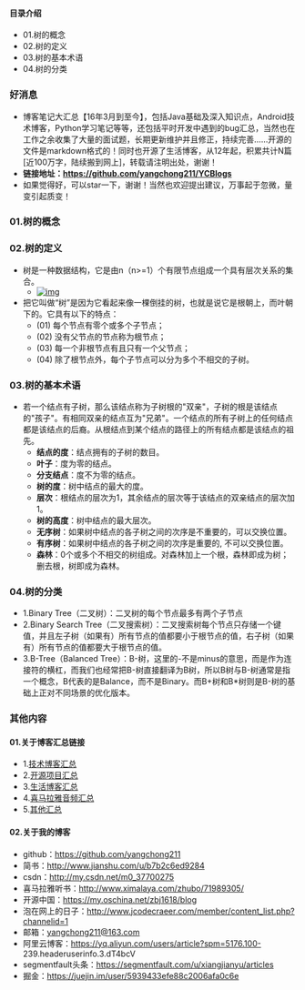 #### 目录介绍
- 01.树的概念
- 02.树的定义
- 03.树的基本术语
- 04.树的分类




### 好消息
- 博客笔记大汇总【16年3月到至今】，包括Java基础及深入知识点，Android技术博客，Python学习笔记等等，还包括平时开发中遇到的bug汇总，当然也在工作之余收集了大量的面试题，长期更新维护并且修正，持续完善……开源的文件是markdown格式的！同时也开源了生活博客，从12年起，积累共计N篇[近100万字，陆续搬到网上]，转载请注明出处，谢谢！
- **链接地址：https://github.com/yangchong211/YCBlogs**
- 如果觉得好，可以star一下，谢谢！当然也欢迎提出建议，万事起于忽微，量变引起质变！



### 01.树的概念




### 02.树的定义
- 树是一种数据结构，它是由n（n>=1）个有限节点组成一个具有层次关系的集合。
    - [![img](http://images.cnitblog.com/i/497634/201403/270929194211610.jpg)](http://images.cnitblog.com/i/497634/201403/270929194211610.jpg)
- 把它叫做“树”是因为它看起来像一棵倒挂的树，也就是说它是根朝上，而叶朝下的。它具有以下的特点：
    - (01) 每个节点有零个或多个子节点；
    - (02) 没有父节点的节点称为根节点；
    - (03) 每一个非根节点有且只有一个父节点；
    - (04) 除了根节点外，每个子节点可以分为多个不相交的子树。




### 03.树的基本术语
- 若一个结点有子树，那么该结点称为子树根的"双亲"，子树的根是该结点的"孩子"。有相同双亲的结点互为"兄弟"。一个结点的所有子树上的任何结点都是该结点的后裔。从根结点到某个结点的路径上的所有结点都是该结点的祖先。
    - **结点的度**：结点拥有的子树的数目。
    - **叶子**：度为零的结点。
    - **分支结点**：度不为零的结点。
    - **树的度**：树中结点的最大的度。
    - **层次**：根结点的层次为1，其余结点的层次等于该结点的双亲结点的层次加1。
    - **树的高度**：树中结点的最大层次。
    - **无序树**：如果树中结点的各子树之间的次序是不重要的，可以交换位置。
    - **有序树**：如果树中结点的各子树之间的次序是重要的, 不可以交换位置。
    - **森林**：0个或多个不相交的树组成。对森林加上一个根，森林即成为树；删去根，树即成为森林。

 


### 04.树的分类
- 1.Binary Tree（二叉树）：二叉树的每个节点最多有两个子节点
- 2.Binary Search Tree（二叉搜索树）：二叉搜索树每个节点只存储一个键值，并且左子树（如果有）所有节点的值都要小于根节点的值，右子树（如果有）所有节点的值都要大于根节点的值。
- 3.B-Tree（Balanced Tree）：B-树，这里的-不是minus的意思，而是作为连接符的横杠，而我们也经常把B-树直接翻译为B树，所以B树与B-树通常是指一个概念，B代表的是Balance，而不是Binary。而B+树和B*树则是B-树的基础上正对不同场景的优化版本。




### 其他内容
#### 01.关于博客汇总链接
- 1.[技术博客汇总](https://www.jianshu.com/p/614cb839182c)
- 2.[开源项目汇总](https://blog.csdn.net/m0_37700275/article/details/80863574)
- 3.[生活博客汇总](https://blog.csdn.net/m0_37700275/article/details/79832978)
- 4.[喜马拉雅音频汇总](https://www.jianshu.com/p/f665de16d1eb)
- 5.[其他汇总](https://www.jianshu.com/p/53017c3fc75d)



#### 02.关于我的博客
- github：https://github.com/yangchong211
- 简书：http://www.jianshu.com/u/b7b2c6ed9284
- csdn：http://my.csdn.net/m0_37700275
- 喜马拉雅听书：http://www.ximalaya.com/zhubo/71989305/
- 开源中国：https://my.oschina.net/zbj1618/blog
- 泡在网上的日子：http://www.jcodecraeer.com/member/content_list.php?channelid=1
- 邮箱：yangchong211@163.com
- 阿里云博客：https://yq.aliyun.com/users/article?spm=5176.100- 239.headeruserinfo.3.dT4bcV
- segmentfault头条：https://segmentfault.com/u/xiangjianyu/articles
- 掘金：https://juejin.im/user/5939433efe88c2006afa0c6e







